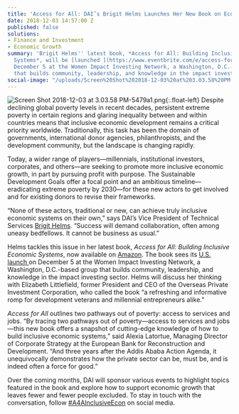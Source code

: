 ```yaml
---
title: 'Access for All: DAI’s Brigit Helms Launches Her New Book on Economic Inclusion'
date: 2018-12-03 14:57:00 Z
published: false
solutions:
- Finance and Investment
- Economic Growth
summary: 'Brigit Helms'' latest book, *Access for All: Building Inclusive Economic
  Systems*, will be [launched ](https://www.eventbrite.com/e/access-for-all-book-launch-and-holiday-soiree-tickets-52358251941)on
  December 5 at the Women Impact Investing Network, a Washington, D.C.-based group
  that builds community, leadership, and knowledge in the impact investing sector. '
social-image: "/uploads/Screen%20Shot%202018-12-03%20at%203.03.58%20PM.png"
---
```


![Screen Shot 2018-12-03 at 3.03.58 PM-5479a1.png](/uploads/Screen%20Shot%202018-12-03%20at%203.03.58%20PM-5479a1.png){:.float-left} Despite declining global poverty levels in recent decades, persistent extreme poverty in certain regions and glaring inequality between and within countries means that inclusive economic development remains a critical priority worldwide. Traditionally, this task has been the domain of governments, international donor agencies, philanthropists, and the development community, but the landscape is changing rapidly.

<!--more-->

Today, a wider range of players—millennials, institutional investors, corporates, and others—are seeking to promote more inclusive economic growth, in part by pursuing profit with purpose. The Sustainable Development Goals offer a focal point and an ambitious timeline—eradicating extreme poverty by 2030—for these new actors to get involved and for existing donors to revise their frameworks.

“None of these actors, traditional or new, can achieve truly inclusive economic systems on their own,” says DAI’s Vice President of Technical Services [Brigit Helms](https://www.dai.com/who-we-are/our-team/brigit-helms). “Success will demand collaboration, often among uneasy bedfellows. It cannot be business as usual.”

Helms tackles this issue in her latest book, *Access for All: Building Inclusive Economic Systems*, now available on [Amazon](https://www.amazon.com/dp/1732704007/ref=sr_1_5?s=books&ie=UTF8&qid=1542119152&sr=1-5). The book sees its [U.S. launch ](https://www.eventbrite.com/e/access-for-all-book-launch-and-holiday-soiree-tickets-52358251941)on December 5 at the Women Impact Investing Network, a Washington, D.C.-based group that builds community, leadership, and knowledge in the impact investing sector. Helms will discuss her thinking with Elizabeth Littlefield, former President and CEO of the Overseas Private Investment Corporation, who called the book “a refreshing and informative romp for development veterans and millennial entrepreneurs alike.”

*Access for All* outlines two pathways out of poverty: access to services and jobs. “By tracing two pathways out of poverty—access to services and jobs—this new book offers a snapshot of cutting-edge knowledge of how to build inclusive economic systems,” said Alexia Latortue, Managing Director of Corporate Strategy at the European Bank for Reconstruction and Development. “And three years after the Addis Ababa Action Agenda, it unequivocally demonstrates how the private sector can be, must be, and is indeed often a force for good.”

Over the coming months, DAI will sponsor various events to highlight topics featured in the book and explore how to support economic growth that leaves fewer and fewer people excluded. To stay in touch with the conversation, follow [#A4AInclusiveEcon](https://twitter.com/search?f=tweets&vertical=default&q=%23A4AInclusiveEcon%20&src=typd) on social media.
